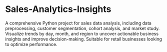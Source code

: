 # Sales-Analytics-Insights
A comprehensive Python project for sales data analysis, including data preprocessing, customer segmentation, cohort analysis, and market study. Visualize trends by day, month, and region to uncover actionable business insights and improve decision-making. Suitable for retail businesses looking to optimize performance.
